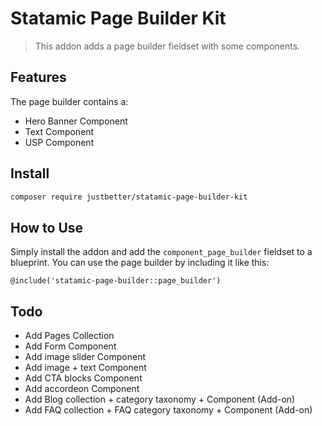 # Statamic Page Builder Kit

> This addon adds a page builder fieldset with some components.

## Features

The page builder contains a:

- Hero Banner Component
- Text Component
- USP Component

## Install

``` bash
composer require justbetter/statamic-page-builder-kit
```

## How to Use

Simply install the addon and add the `component_page_builder` fieldset to a blueprint.
You can use the page builder by including it like this:

``` blade
@include('statamic-page-builder::page_builder')
```

## Todo

- Add Pages Collection
- Add Form Component
- Add image slider Component
- Add image + text Component
- Add CTA blocks Component
- Add accordeon Component
- Add Blog collection + category taxonomy + Component (Add-on)
- Add FAQ collection + FAQ category taxonomy + Component (Add-on)
